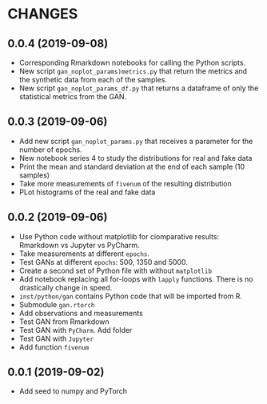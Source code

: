 # CHANGES

## 0.0.4 (2019-09-08)
* Corresponding Rmarkdown notebooks for calling the Python scripts.
* New script `gan_noplot_params)metrics.py` that return the metrics and the synthetic data from each of the samples.
* New script `gan_noplot_params_df.py` that returns a dataframe of only the statistical metrics from the GAN.


## 0.0.3 (2019-09-06)
* Add new script `gan_noplot_params.py` that receives a parameter for the number of epochs.
* New notebook series 4 to study the distributions for real and fake data
* Print the mean and standard deviation at the end of each sample (10 samples)
* Take more measurements of `fivenum` of the resulting distribution
* PLot histograms of the real and fake data

## 0.0.2 (2019-09-06)
* Use Python code without matplotlib for ciomparative results: Rmarkdown vs Jupyter vs PyCharm.
* Take measurements at different `epochs`.
* Test GANs at different `epochs`: 500, 1350 and 5000.
* Create a second set of Python file with without `matplotlib`
* Add notebook replacing all for-loops with `lapply` functions. There is no drastically change in speed.
* `inst/python/gan` contains Python code that will be imported from R.
* Submodule `gan.rtorch`
* Add observations and measurements
* Test GAN from Rmarkdown
* Test GAN with `PyCharm`. Add folder
* Test GAN with `Jupyter`
* Add function `fivenum`

## 0.0.1 (2019-09-02)
* Add seed to numpy and PyTorch
